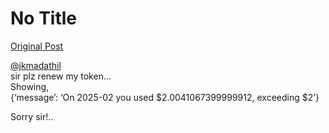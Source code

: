 # No Title

[Original Post](https://discourse.onlinedegree.iitm.ac.in/t/164277/507)

<p><a class="mention" href="/u/jkmadathil">@jkmadathil</a><br>
sir plz renew my token…<br>
Showing,<br>
{‘message’: ‘On 2025-02 you used $2.0041067399999912, exceeding $2’}</p>
<p>Sorry sir!..</p>